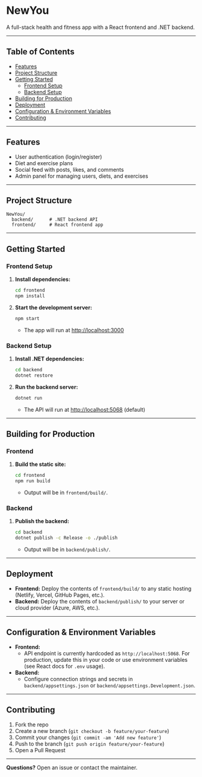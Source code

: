 # NewYou

A full-stack health and fitness app with a React frontend and .NET backend.

---

## Table of Contents
- [Features](#features)
- [Project Structure](#project-structure)
- [Getting Started](#getting-started)
  - [Frontend Setup](#frontend-setup)
  - [Backend Setup](#backend-setup)
- [Building for Production](#building-for-production)
- [Deployment](#deployment)
- [Configuration & Environment Variables](#configuration--environment-variables)
- [Contributing](#contributing)

---

## Features
- User authentication (login/register)
- Diet and exercise plans
- Social feed with posts, likes, and comments
- Admin panel for managing users, diets, and exercises

---

## Project Structure
```
NewYou/
  backend/      # .NET backend API
  frontend/     # React frontend app
```

---

## Getting Started

### Frontend Setup
1. **Install dependencies:**
   ```sh
   cd frontend
   npm install
   ```
2. **Start the development server:**
   ```sh
   npm start
   ```
   - The app will run at [http://localhost:3000](http://localhost:3000)

### Backend Setup
1. **Install .NET dependencies:**
   ```sh
   cd backend
   dotnet restore
   ```
2. **Run the backend server:**
   ```sh
   dotnet run
   ```
   - The API will run at [http://localhost:5068](http://localhost:5068) (default)

---

## Building for Production

### Frontend
1. **Build the static site:**
   ```sh
   cd frontend
   npm run build
   ```
   - Output will be in `frontend/build/`.

### Backend
1. **Publish the backend:**
   ```sh
   cd backend
   dotnet publish -c Release -o ./publish
   ```
   - Output will be in `backend/publish/`.

---

## Deployment
- **Frontend:** Deploy the contents of `frontend/build/` to any static hosting (Netlify, Vercel, GitHub Pages, etc.).
- **Backend:** Deploy the contents of `backend/publish/` to your server or cloud provider (Azure, AWS, etc.).

---

## Configuration & Environment Variables
- **Frontend:**
  - API endpoint is currently hardcoded as `http://localhost:5068`. For production, update this in your code or use environment variables (see React docs for `.env` usage).
- **Backend:**
  - Configure connection strings and secrets in `backend/appsettings.json` or `backend/appsettings.Development.json`.

---

## Contributing
1. Fork the repo
2. Create a new branch (`git checkout -b feature/your-feature`)
3. Commit your changes (`git commit -am 'Add new feature'`)
4. Push to the branch (`git push origin feature/your-feature`)
5. Open a Pull Request

---

**Questions?** Open an issue or contact the maintainer. 